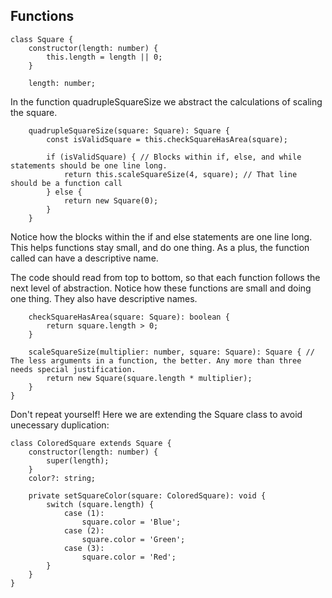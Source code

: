 ## Functions
```
class Square {
    constructor(length: number) {
        this.length = length || 0;
    }

    length: number;
```
In the function quadrupleSquareSize we abstract the calculations of scaling the square.
```
    quadrupleSquareSize(square: Square): Square {
        const isValidSquare = this.checkSquareHasArea(square);

        if (isValidSquare) { // Blocks within if, else, and while statements should be one line long.
            return this.scaleSquareSize(4, square); // That line should be a function call
        } else {
            return new Square(0);
        }
    }
```
Notice how the blocks within the if and else statements are one line long.
This helps functions stay small, and do one thing. As a plus, the function called can have a descriptive name.

The code should read from top to bottom, so that each function follows the next level of abstraction.
Notice how these functions are small and doing one thing. They also have descriptive names.
```
    checkSquareHasArea(square: Square): boolean {
        return square.length > 0;
    }

    scaleSquareSize(multiplier: number, square: Square): Square { // The less arguments in a function, the better. Any more than three needs special justification.
        return new Square(square.length * multiplier);
    }
}
```

Don't repeat yourself!
Here we are extending the Square class to avoid unecessary duplication:
```
class ColoredSquare extends Square {
    constructor(length: number) {
        super(length);
    }
    color?: string;

    private setSquareColor(square: ColoredSquare): void {
        switch (square.length) {
            case (1):
                square.color = 'Blue';
            case (2):
                square.color = 'Green';
            case (3):
                square.color = 'Red';
        }
    }
}
```